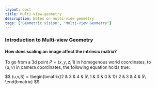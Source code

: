 ```yaml
---
layout: post
title: Multi-view-geometry
description: Notes on multi-view geometry
tags: ["Geometric vision", "Multi-view Geometry"]
---
```


### Introduction to Multi-view Geometry

#### How does scaling an image affect the intrinsic matrix? 

To go from a 3d point $P=(x,y,z,1)$ in homogenous world coordinates, to $(u,v)$ in camera coordinates, the following equation holds true:

$$
(u,v,S) = \begin{bmatrix}2 & 3 & 4 & 5\\
1 & 0 & 0 & 1}\\
2 & 3 & 4 & 5\\
\end{bmatrix}
$$


